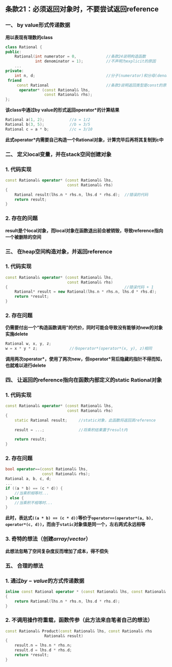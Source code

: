 ## 条款21：必须返回对象时，不要尝试返回reference

### 一、 by value形式传递数据

**用以表现有理数的class**

```C++
class Rational {
public:
    Rational(int numerator = 0,				//条款24说明构造函数
             int denominator = 1);			//不声明为explicit的原因
    ...
private:
    int n, d;								//分子(numerator)和分母(denominator)
 friend
     const Rational							//条款3说明返回类型是const的原因
      operator* (const Rational& lhs,
                 const Rational& rhs);
};
```

**该class中通过by value的形式返回operator*的计算结果**

```C++
Rational a(1, 2);			//a = 1/2
Rational b(3, 5);			//b = 3/5
Rational c = a * b;			//c = 3/10
```

**此式operator*内需要自己构造一个Rational对象，计算完毕后再将其复制到c中**



### 二、 定义local变量，并在stack空间创建对象

### 1. 代码实现

```C++
const Rational& operator* (const Rational& lhs,
                           const Rational& rhs)
{
    Rational result(lhs.n * rhs.n, lhs.d * rhs.d);	//错误的代码
    return result;
}
```

### 2. 存在的问题

**result是个local对象，而local对象在函数退出前会被销毁，导致reference指向一个被删除的空间**



### 三、 在heap空间构造对象，并返回reference

### 1. 代码实现

```C++
const Rational& operator* (const Rational& lhs,
                           const Rational& rhs)
{													//错误代码 + 1
    Rational* result = new Rational(lhs.n * rhs.n, lhs.d * rhs.d);
    return *result;
}
```

### 2. 存在问题

**仍需要付出一个“构造函数调用”的代价，同时可能会导致没有能够对new的对象实施delete**

```C++
Rational w, x, y, z;
w = x * y * z;				//与operator*(operator*(x, y), z)相同
```

**调用两次operator\*，使用了两次new，但operator\*背后隐藏的指针不得而知，也就难以进行delete**



### 四、 让返回的reference指向在函数内部定义的static Rational对象

### 1. 代码实现

```C++
const Rational& operator* (const Rational& lhs,
                           const Rational& rhs)
{
    static Rational result;		//static对象，此函数将返回其reference
    
    result = ...;				//将乘积结果置于result内
    
    return result;
}
```

### 2. 存在问题

```C++
bool operator==(const Rational& lhs,
                const Rational& rhs);
Rational a, b, c, d;
...
if ((a * b) == (c * d)) {
    //当乘积相等时...
} else {
    //当乘积不相等时...
}
```

**此时，表达式`((a * b) == (c * d))`等价于`operator==(operator*(a, b), operator*(c, d))`，而由于`static`对象值是同一个，左右两式永远相等**

### 3. 奇特的想法（创建$array/vector$）

**此想法忽略了空间复杂度反而增加了成本，得不偿失**



### 五、 合理的想法

### 1. 通过$by-value$的方式传递数据

```C++
inline const Rational operator * (const Rational& lhs, const Rational& rhs)
{
    return Rational(lhs.n * rhs.n, lhs.d * rhs.d);
}
```

### 2. 不调用操作符重载，函数传参（此方法来自笔者自己的想法）

```C++
const Rational& Product(const Rational& lhs, const Rational& rhs
                 Rational& result)
{
	result.n = lhs.n * rhs.n;
    result.d = lhs.d * rhs.d;
    return *result;
}
```

